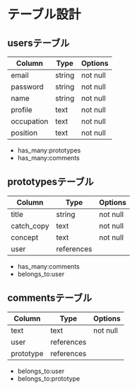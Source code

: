# テーブル設計

## usersテーブル
| Column     | Type   | Options     |
| ---------- | ------ | ----------- |
| email      | string | not null    |
| password   | string | not null    |
| name       | string | not null    |
| profile    | text   | not null    |
| occupation | text   | not null    |
| position   | text   | not null    |

- has_many:prototypes
- has_many:comments

## prototypesテーブル
| Column     | Type        | Options  |
| ---------- | ----------- | -------- |
| title      | string      | not null |
| catch_copy | text        | not null |
| concept    | text        | not null |
| user       | references  |          |

- has_many:comments
- belongs_to:user

## commentsテーブル
| Column    | Type       | Options  |
| --------- | ---------- | -------- |
| text      | text       | not null |
| user      | references |          |
| prototype | references |          |

- belongs_to:user
- belongs_to:prototype